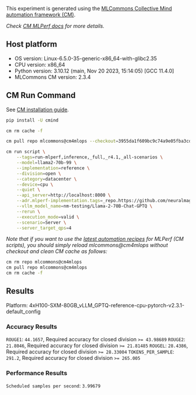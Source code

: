 This experiment is generated using the [MLCommons Collective Mind automation framework (CM)](https://github.com/mlcommons/ck).

*Check [CM MLPerf docs](https://mlcommons.github.io/inference) for more details.*

## Host platform

* OS version: Linux-6.5.0-35-generic-x86_64-with-glibc2.35
* CPU version: x86_64
* Python version: 3.10.12 (main, Nov 20 2023, 15:14:05) [GCC 11.4.0]
* MLCommons CM version: 2.3.4

## CM Run Command

See [CM installation guide](https://github.com/mlcommons/ck/blob/master/docs/installation.md).

```bash
pip install -U cmind

cm rm cache -f

cm pull repo mlcommons@cm4mlops --checkout=3955da1f609bc9c74a9e05fba3cdf41f78d8f633

cm run script \
	--tags=run-mlperf,inference,_full,_r4.1,_all-scenarios \
	--model=llama2-70b-99 \
	--implementation=reference \
	--division=open \
	--category=datacenter \
	--device=cpu \
	--quiet \
	--api_server=http://localhost:8000 \
	--adr.mlperf-implementation.tags=_repo.https://github.com/neuralmagic/inference,_branch.vllm \
	--vllm_model_name=nm-testing/Llama-2-70B-Chat-GPTQ \
	--rerun \
	--execution_mode=valid \
	--scenario=Server \
	--server_target_qps=4
```
*Note that if you want to use the [latest automation recipes](https://access.cknowledge.org/playground/?action=scripts) for MLPerf (CM scripts),
 you should simply reload mlcommons@cm4mlops without checkout and clean CM cache as follows:*

```bash
cm rm repo mlcommons@cm4mlops
cm pull repo mlcommons@cm4mlops
cm rm cache -f

```

## Results

Platform: 4xH100-SXM-80GB_vLLM_GPTQ-reference-cpu-pytorch-v2.3.1-default_config

### Accuracy Results 
`ROUGE1`: `44.1657`, Required accuracy for closed division `>= 43.98689`
`ROUGE2`: `21.8046`, Required accuracy for closed division `>= 21.81485`
`ROUGEL`: `28.4386`, Required accuracy for closed division `>= 28.33004`
`TOKENS_PER_SAMPLE`: `291.2`, Required accuracy for closed division `>= 265.005`

### Performance Results 
`Scheduled samples per second`: `3.99679`
